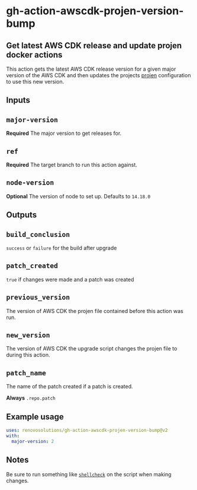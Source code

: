 # gh-action-awscdk-projen-version-bump

## Get latest AWS CDK release and update projen docker actions

This action gets the latest AWS CDK release version for a given major version of the AWS CDK and then updates the projects [projen](https://github.com/projen/projen) configuration to use this new version.

## Inputs

## `major-version`

**Required** The major version to get releases for.

## `ref`

**Required** The target branch to run this action against.

## `node-version`

**Optional** The version of node to set up. Defaults to `14.18.0`

## Outputs

## `build_conclusion`

`success` or `failure` for the build after upgrade

## `patch_created`

`true` if changes were made and a patch was created

## `previous_version`

The version of AWS CDK the projen file contained before this action was run.

## `new_version`

The version of AWS CDK the upgrade script changes the projen file to during this action.

## `patch_name`

The name of the patch created if a patch is created.

**Always** `.repo.patch`

## Example usage

```yml
uses: renovosolutions/gh-action-awscdk-projen-version-bump@v2
with:
  major-version: 2
```

## Notes

Be sure to run something like [`shellcheck`](https://github.com/koalaman/shellcheck) on the script when making changes.
